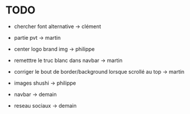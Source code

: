 # TODO


- chercher font alternative -> clément

- partie pvt -> martin

- center logo brand img -> philippe

- remetttre le truc blanc dans navbar -> martin
- corriger le bout de border/background lorsque scrollé au top -> martin


- images shushi -> philippe

- navbar -> demain
- reseau sociaux -> demain

